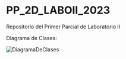 # PP_2D_LABOII_2023
Repositorio del Primer Parcial de Laboratorio II

Diagrama de Clases: 

![DiagramaDeClases](https://github.com/MauroDelle/PP_2D_LABOII_2023/assets/78158566/71a94b62-e472-436a-a290-750b36a7c1dc)

